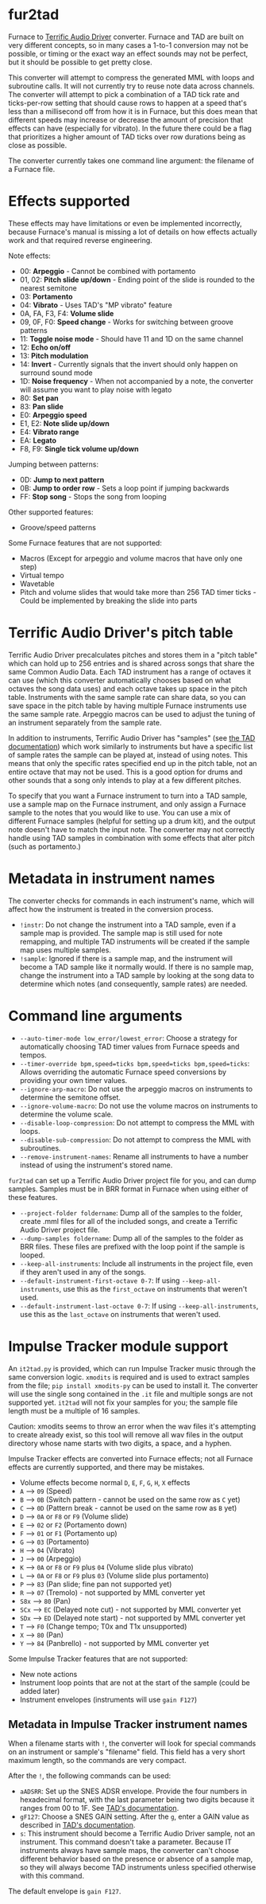 # fur2tad
Furnace to [Terrific Audio Driver](https://github.com/undisbeliever/terrific-audio-driver) converter. Furnace and TAD are built on very different concepts, so in many cases a 1-to-1 conversion may not be possible, or timing or the exact way an effect sounds may not be perfect, but it should be possible to get pretty close.

This converter will attempt to compress the generated MML with loops and subroutine calls. It will not currently try to reuse note data across channels. The converter will attempt to pick a combination of a TAD tick rate and ticks-per-row setting that should cause rows to happen at a speed that's less than a millisecond off from how it is in Furnace, but this does mean that different speeds may increase or decrease the amount of precision that effects can have (especially for vibrato). In the future there could be a flag that prioritizes a higher amount of TAD ticks over row durations being as close as possible.

The converter currently takes one command line argument: the filename of a Furnace file.

# Effects supported
These effects may have limitations or even be implemented incorrectly, because Furnace's manual is missing a lot of details on how effects actually work and that required reverse engineering.

Note effects:
* 00: **Arpeggio** - Cannot be combined with portamento
* 01, 02: **Pitch slide up/down** - Ending point of the slide is rounded to the nearest semitone
* 03: **Portamento**
* 04: **Vibrato** - Uses TAD's "MP vibrato" feature
* 0A, FA, F3, F4: **Volume slide**
* 09, 0F, F0: **Speed change** - Works for switching between groove patterns
* 11: **Toggle noise mode** - Should have 11 and 1D on the same channel
* 12: **Echo on/off**
* 13: **Pitch modulation**
* 14: **Invert** - Currently signals that the invert should only happen on surround sound mode
* 1D: **Noise frequency** - When not accompanied by a note, the converter will assume you want to play noise with legato
* 80: **Set pan**
* 83: **Pan slide**
* E0: **Arpeggio speed**
* E1, E2: **Note slide up/down**
* E4: **Vibrato range**
* EA: **Legato**
* F8, F9: **Single tick volume up/down**

Jumping between patterns:
* 0D: **Jump to next pattern**
* 0B: **Jump to order row** - Sets a loop point if jumping backwards
* FF: **Stop song** - Stops the song from looping

Other supported features:
* Groove/speed patterns

Some Furnace features that are not supported:
* Macros (Except for arpeggio and volume macros that have only one step)
* Virtual tempo
* Wavetable
* Pitch and volume slides that would take more than 256 TAD timer ticks - Could be implemented by breaking the slide into parts

# Terrific Audio Driver's pitch table
Terrific Audio Driver precalculates pitches and stores them in a "pitch table" which can hold up to 256 entries and is shared across songs that share the same Common Audio Data. Each TAD instrument has a range of octaves it can use (which this converter automatically chooses based on what octaves the song data uses) and each octave takes up space in the pitch table. Instruments with the same sample rate can share data, so you can save space in the pitch table by having multiple Furnace instruments use the same sample rate. Arpeggio macros can be used to adjust the tuning of an instrument separately from the sample rate.

In addition to instruments, Terrific Audio Driver has "samples" (see [the TAD documentation](https://github.com/undisbeliever/terrific-audio-driver/blob/main/docs/samples.md)) which work similarly to instruments but have a specific list of sample rates the sample can be played at, instead of using notes. This means that only the specific rates specified end up in the pitch table, not an entire octave that may not be used. This is a good option for drums and other sounds that a song only intends to play at a few different pitches.

To specify that you want a Furnace instrument to turn into a TAD sample, use a sample map on the Furnace instrument, and only assign a Furnace sample to the notes that you would like to use. You can use a mix of different Furnace samples (helpful for setting up a drum kit), and the output note doesn't have to match the input note. The converter may not correctly handle using TAD samples in combination with some effects that alter pitch (such as portamento.)

# Metadata in instrument names
The converter checks for commands in each instrument's name, which will affect how the instrument is treated in the conversion process.

* `!instr`: Do not change the instrument into a TAD sample, even if a sample map is provided. The sample map is still used for note remapping, and multiple TAD instruments will be created if the sample map uses multiple samples.
* `!sample`: Ignored if there is a sample map, and the instrument will become a TAD sample like it normally would. If there is no sample map, change the instrument into a TAD sample by looking at the song data to determine which notes (and consequently, sample rates) are needed.

# Command line arguments
* `--auto-timer-mode low_error/lowest_error`: Choose a strategy for automatically choosing TAD timer values from Furnace speeds and tempos.
* `--timer-override bpm,speed=ticks bpm,speed=ticks bpm,speed=ticks`: Allows overriding the automatic Furnace speed conversions by providing your own timer values.
* `--ignore-arp-macro`: Do not use the arpeggio macros on instruments to determine the semitone offset.
* `--ignore-volume-macro`: Do not use the volume macros on instruments to determine the volume scale.
* `--disable-loop-compression`: Do not attempt to compress the MML with loops.
* `--disable-sub-compression`: Do not attempt to compress the MML with subroutines.
* `--remove-instrument-names`: Rename all instruments to have a number instead of using the instrument's stored name.

`fur2tad` can set up a Terrific Audio Driver project file for you, and can dump samples. Samples must be in BRR format in Furnace when using either of these features.
* `--project-folder foldername`: Dump all of the samples to the folder, create .mml files for all of the included songs, and create a Terrific Audio Driver project file.
* `--dump-samples foldername`: Dump all of the samples to the folder as BRR files. These files are prefixed with the loop point if the sample is looped.
* `--keep-all-instruments`: Include all instruments in the project file, even if they aren't used in any of the songs.
* `--default-instrument-first-octave 0-7`: If using `--keep-all-instruments`, use this as the `first_octave` on instruments that weren't used.
* `--default-instrument-last-octave 0-7`: If using `--keep-all-instruments`, use this as the `last_octave` on instruments that weren't used.

# Impulse Tracker module support
An `it2tad.py` is provided, which can run Impulse Tracker music through the same conversion logic. `xmodits` is required and is used to extract samples from the file; `pip install xmodits-py` can be used to install it. The converter will use the single song contained in the `.it` file and multiple songs are not supported yet. `it2tad` will not fix your samples for you; the sample file length must be a multiple of 16 samples.

Caution: xmodits seems to throw an error when the wav files it's attempting to create already exist, so this tool will remove all wav files in the output directory whose name starts with two digits, a space, and a hyphen.

Impulse Tracker effects are converted into Furnace effects; not all Furnace effects are currently supported, and there may be mistakes.
* Volume effects become normal `D`, `E`, `F`, `G`, `H`, `X` effects
* `A` --> `09` (Speed)
* `B` --> `0B` (Switch pattern - cannot be used on the same row as `C` yet)
* `C` --> `0D` (Pattern break - cannot be used on the same row as `B` yet)
* `D` --> `0A` or `F8` or `F9` (Volume slide)
* `E` --> `02` or `F2` (Portamento down)
* `F` --> `01` or `F1` (Portamento up)
* `G` --> `03` (Portamento)
* `H` --> `04` (Vibrato)
* `J` --> `00` (Arpeggio)
* `K` --> `0A` or `F8` or `F9` plus `04` (Volume slide plus vibrato)
* `L` --> `0A` or `F8` or `F9` plus `03` (Volume slide plus portamento)
* `P` --> `83` (Pan slide; fine pan not supported yet)
* `R` --> `07` (Tremolo) - not supported by MML converter yet
* `S8x` --> `80` (Pan)
* `SCx` --> `EC` (Delayed note cut) - not supported by MML converter yet
* `SDx` --> `ED` (Delayed note start) - not supported by MML converter yet
* `T` --> `F0` (Change tempo; T0x and T1x unsupported)
* `X` --> `80` (Pan)
* `Y` --> `84` (Panbrello) - not supported by MML converter yet

Some Impulse Tracker features that are not supported:
* New note actions
* Instrument loop points that are not at the start of the sample (could be added later)
* Instrument envelopes (instruments will use `gain F127`)

## Metadata in Impulse Tracker instrument names
When a filename starts with `!`, the converter will look for special commands on an instrument or sample's "filename" field. This field has a very short maximum length, so the commands are very compact.

After the `!`, the following commands can be used:
* `aADSRR`: Set up the SNES ADSR envelope. Provide the four numbers in hexadecimal format, with the last parameter being two digits because it ranges from 00 to 1F. See [TAD's documentation](https://github.com/undisbeliever/terrific-audio-driver/blob/main/docs/samples.md#adsr).
* `gF127`: Choose a SNES GAIN setting. After the `g`, enter a GAIN value as described in [TAD's documentation](https://github.com/undisbeliever/terrific-audio-driver/blob/main/docs/samples.md#gain).
* `s`: This instrument should become a Terrific Audio Driver sample, not an instrument. This command doesn't take a parameter. Because IT instruments always have sample maps, the converter can't choose different behavior based on the presence or absence of a sample map, so they will always become TAD instruments unless specified otherwise with this command.

The default envelope is `gain F127`.
